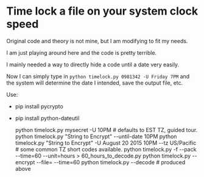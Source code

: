 Time lock a file on your system clock speed
===========================================

Original code and theory is not mine, but I am modifying to fit my needs.

I am just playing around here and the code is pretty terrible.

I mainly needed a way to directly hide a code until a date very easily.

Now I can simply type in `python timelock.py 0981342 -U Friday 7PM` and the system will determine the date I intended, save the output file, etc.


Use:

- pip install pycrypto
- pip install python-dateutil


	python timelock.py mysecret -U 10PM  # defaults to EST TZ, guided tour.
	python timelock.py "String to Encrypt" --until-date 10PM
	python timelock.py "String to Encrypt" -U August 20 2015 10PM --tz US/Pacific # some common TZ short codes available.
	python timelock.py -f <filename> --pack --time=60 --unit=hours > 60_hours_to_decode.py
	python timelock.py --encrypt --file=<filename> --time=60
	python timelock.py --decode <filename> # produced above

